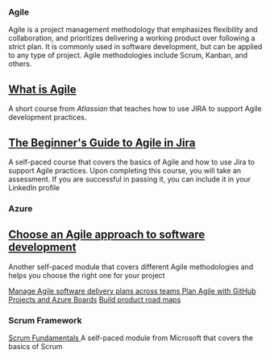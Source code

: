 ### Agile

Agile is a project management methodology that emphasizes flexibility and collaboration, and prioritizes delivering a working product over following a strict plan. It is commonly used in software development, but can be applied to any type of project. Agile methodologies include Scrum, Kanban, and others.


## <a href="https://www.atlassian.com/agile"> What is Agile </a>
A short course from _Atlassian_ that teaches how to use JIRA to support Agile development practices.


## <a href="https://university.atlassian.com/student/page/1117976-the-beginner-s-guide-to-agile-in-jira-course-description?sid_i=1"> The Beginner's Guide to Agile in Jira </a> 
A self-paced course that covers the basics of Agile and how to use Jira to support Agile practices. Upon completing this course, you will take an assessment. If you are successful in passing it, you can include it in your LinkedIn profile




### Azure
## <a href="https://learn.microsoft.com/en-us/training/modules/choose-an-agile-approach/"> Choose an Agile approach to software development </a>
Another self-paced module that covers different Agile methodologies and helps you choose the right one for your project

<A HREF="https://learn.microsoft.com/en-us/training/modules/manage-delivery-plans/"> Manage Agile software delivery plans across teams </a>
<a href="https://learn.microsoft.com/en-us/training/modules/plan-agile-github-projects-azure-boards/"> Plan Agile with GitHub Projects and Azure Boards</a>
<a href="https://learn.microsoft.com/en-us/training/modules/build-product-roadmaps/"> Build product road maps </a>



### Scrum Framework
<a href="https://docs.microsoft.com/en-us/learn/paths/scrum-fundamentals/"> Scrum Fundamentals </a>
A self-paced module from Microsoft that covers the basics of Scrum




